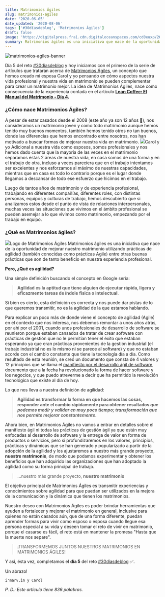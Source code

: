 ```yaml
---
title: Matrimonios Ágiles
slug: matrimonios-agiles
date: '2020-06-05'
date_updated: '2020-08-06'
tags: ['#30díasdeblog', 'Matrimonios Ágiles']
draft: false
image: 'https://digitalpress.fra1.cdn.digitaloceanspaces.com/cd0euxp/2020/06/happy-MA.png'
summary: Matrimonios ágiles es una iniciativa que nace de la oportunidad de mejorar nuestro matrimonio utilizando prácticas de agilidad (Agile) entre otras buenas prácticas que son de tanto beneficio en nuestra experiencia profesional.
---
```


![matrimonios-agiles-banner](https://digitalpress.fra1.cdn.digitaloceanspaces.com/cd0euxp/2020/06/happy-MA.png)

Día 5 del reto [#30díasdeblog](/tag/#30d%C3%ADasdeblog/) y hoy iniciamos con el primero de la serie de artículos que tratarán acerca de [Matrimonios Ágiles](/tag/matrimonios-agiles/), un concepto que hemos creado mi esposa Carol y yo pensando en cómo aspectos nuestra vida profesional y nuestra vida en matrimonio se pueden complementar para crear un matrimonio mejor. La idea de Matrimonios Ágiles, nace como consecuencia de la experiencia contada en el artículo **[Lean Coffee: El Manual del Matrimonio - Día 4](/lean-coffee-manual-matrimonio/).**

### ¿Cómo nace Matrimonios Ágiles?

A pesar de estar casados desde el 2008 (este año ya son 12 años 🥳), nos consideramos un matrimonio joven y como todo matrimonio aunque hemos tenido muy buenos momentos, también hemos tenido otros no tan buenos, donde las diferencias que hemos encontrado entre nosotros, nos han motivado a buscar formas de mejorar nuestra vida en matrimonio.
![](https://digitalpress.fra1.cdn.digitaloceanspaces.com/cd0euxp/2020/06/marvinycarol.jpg)Carol y yo
Adicional a nuestra vida como esposos, somos profesionales y nos hemos dado cuenta que la mayoría de las veces en el matrimonio separamos éstas 2 áreas de nuestra vida, en casa somos de una forma y en el trabajo de otra, incluso a veces pareciera que en el trabajo intentamos ser excelentes y nos esforzamos al máximo de nuestras capacidades, mientras que en casa es todo lo contrario porque es el lugar donde llegamos a descansar de todo ese esfuerzo que hicimos en el trabajo.

Luego de tantos años de matrimonio y de experiencia profesional, trabajando en diferentes compañías, diferentes roles, con distintas personas, equipos y culturas de trabajo, hemos descubierto que si analizamos estos desde el punto de vista de relaciones interpersonales, muchas veces las situaciones que vivimos en el ámbito profesional se pueden asemejar a lo que vivimos como matrimonio, empezando por el trabajo en equipo.

### ¿Qué es Matrimonios ágiles?

![](https://digitalpress.fra1.cdn.digitaloceanspaces.com/cd0euxp/2020/06/matrimoniosAgiles-logo-1.png)Logo de Matrimonios Ágiles
Matrimonios ágiles es una iniciativa que nace de la oportunidad de mejorar nuestro matrimonio utilizando prácticas de agilidad (también conocidas como prácticas Agile) entre otras buenas prácticas que son de tanto beneficio en nuestra experiencia profesional.

**Pero, ¿Qué es agilidad?**

Una simple definición buscando el concepto en Google sería:

> **Agilidad es la aptitud que tiene alguien de ejecutar rápida, ligera y eficazmente tareas de índole física o intelectual.**

Si bien es cierto, esta definición es correcta y nos puede dar pistas de lo que queremos transmitir, no es la agilidad de la que estamos hablando.

Para explicar un poco más de donde viene el concepto de agilidad (Agile) en el contexto que nos interesa, nos debemos remontar a unos años atrás, por ahí por el 2001, cuando unos profesionales de desarrollo de software se reunieron porque estaban cansados de tratar de crear software con prácticas de gestión que no le permitían tener el éxito que estaban esperando ya que eran prácticas provenientes de la gestión industrial (el trabajo industrial no es lo mismo ni se parece al software) y que no estaban acorde con el cambio constante que tiene la tecnología día a día. Como resultado de esta reunión, se creó un documento que consta de 4 valores y 12 principios que se llama el [manifiesto por el desarrollo ágil de software](http://agilemanifesto.org/iso/es/manifesto.html), documento que a la fecha ha revolucionado la forma de hacer software y los negocios, y que puedo atreverme a decir que ha permitido la revolución tecnológica que existe al día de hoy.

Lo que nos lleva a nuestra definición de agilidad:

> **Agilidad es transformar la forma en que hacemos las cosas, responder ante el cambio rápidamente para obtener resultados *que podemos medir y validar *en muy poco tiempo*; transformación que nos permite mejorar constantemente*.**

Ahora bien, en Matrimonios Ágiles no vamos a entrar en detalles sobre el manifiesto ágil ni todas las prácticas de gestión ágil ya que están muy enfocadas al desarrollo de software y la entrega de valor en forma de productos o servicios, pero si profundizaremos en los valores, principios, prácticas y dinámicas que se han generado y popularizado a partir de la adopción de la agilidad y los ajustaremos a nuestro más grande proyecto, **nuestro matrimonio**, de modo que podamos experimentar y obtener los beneficios que han adquirido las organizaciones que han adoptado la agilidad como su forma principal de trabajo.

> …nuestro más grande proyecto, **nuestro matrimonio**

El objetivo principal de Matrimonios Ágiles es transmitir experiencias y conocimientos sobre agilidad para que puedan ser utilizados en la mejora de la comunicación y la dinámica que tienen los matrimonios.

Nuestro deseo con Matrimonios Ágiles es poder brindar herramientas que ayuden a fortalecer y mejorar el matrimonio en general, inclusive para quienes no están casados aún, que de una forma diferente, puedan aprender formas para vivir como esposo o esposa cuando llegue esa persona especial a su vida y deseen tomar el reto de vivir en matrimonio, porque el casarse es fácil, el reto está en mantener la promesa "Hasta que la muerte nos separe".

> ¡TRANSFORMEMOS JUNTOS NUESTROS MATRIMONIOS EN MATRIMONIOS ÁGILES!

Y así, ésta vez, completamos el **día 5** del reto [#30díasdeblog](/tag/30diasdeblog/) ✅.

Un abrazo!

    i'marv.in y Carol

_P. D.: Este artículo tiene 836 palabras._
